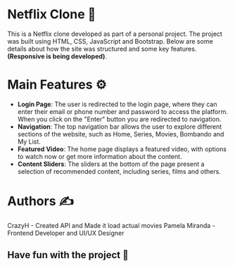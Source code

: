 # Netflix Clone 🍿
This is a Netflix clone developed as part of a personal project. The project was built using HTML, CSS, JavaScript and Bootstrap. Below are some details about how the site was structured and some key features. **(Responsive is being developed)**.

# Main Features ⚙️
- **Login Page**: The user is redirected to the login page, where they can enter their email or phone number and password to access the platform. When you click on the "Enter" button you are redirected to navigation.
- **Navigation**: The top navigation bar allows the user to explore different sections of the website, such as Home, Series, Movies, Bombando and My List.
- **Featured Video**: The home page displays a featured video, with options to watch now or get more information about the content.
- **Content Sliders**: The sliders at the bottom of the page present a selection of recommended content, including series, films and others.
  
# Authors ✍️

CrazyH - Created API and Made it load actual movies
Pamela Miranda - Frontend Developer and UI/UX Designer

## Have fun with the project 🚀
